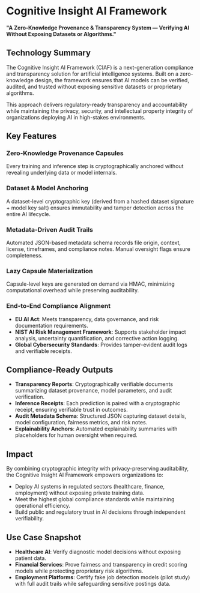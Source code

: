 # Cognitive Insight AI Framework

**"A Zero-Knowledge Provenance & Transparency System — Verifying AI Without Exposing Datasets or Algorithms."**

## Technology Summary

The Cognitive Insight AI Framework (CIAF) is a next-generation compliance and transparency solution for artificial intelligence systems. Built on a zero-knowledge design, the framework ensures that AI models can be verified, audited, and trusted without exposing sensitive datasets or proprietary algorithms.

This approach delivers regulatory-ready transparency and accountability while maintaining the privacy, security, and intellectual property integrity of organizations deploying AI in high-stakes environments.

## Key Features

### Zero-Knowledge Provenance Capsules
Every training and inference step is cryptographically anchored without revealing underlying data or model internals.

### Dataset & Model Anchoring
A dataset-level cryptographic key (derived from a hashed dataset signature + model key salt) ensures immutability and tamper detection across the entire AI lifecycle.

### Metadata-Driven Audit Trails
Automated JSON-based metadata schema records file origin, context, license, timeframes, and compliance notes. Manual oversight flags ensure completeness.

### Lazy Capsule Materialization
Capsule-level keys are generated on demand via HMAC, minimizing computational overhead while preserving auditability.

### End-to-End Compliance Alignment

- **EU AI Act**: Meets transparency, data governance, and risk documentation requirements.
- **NIST AI Risk Management Framework**: Supports stakeholder impact analysis, uncertainty quantification, and corrective action logging.
- **Global Cybersecurity Standards**: Provides tamper-evident audit logs and verifiable receipts.

## Compliance-Ready Outputs

- **Transparency Reports**: Cryptographically verifiable documents summarizing dataset provenance, model parameters, and audit verification.
- **Inference Receipts**: Each prediction is paired with a cryptographic receipt, ensuring verifiable trust in outcomes.
- **Audit Metadata Schema**: Structured JSON capturing dataset details, model configuration, fairness metrics, and risk notes.
- **Explainability Anchors**: Automated explainability summaries with placeholders for human oversight when required.

## Impact

By combining cryptographic integrity with privacy-preserving auditability, the Cognitive Insight AI Framework empowers organizations to:

- Deploy AI systems in regulated sectors (healthcare, finance, employment) without exposing private training data.
- Meet the highest global compliance standards while maintaining operational efficiency.
- Build public and regulatory trust in AI decisions through independent verifiability.

## Use Case Snapshot

- **Healthcare AI**: Verify diagnostic model decisions without exposing patient data.
- **Financial Services**: Prove fairness and transparency in credit scoring models while protecting proprietary risk algorithms.
- **Employment Platforms**: Certify fake job detection models (pilot study) with full audit trails while safeguarding sensitive postings data.